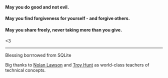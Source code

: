 #### May you do good and not evil.

#### May you find forgiveness for yourself - and forgive others.

#### May you share freely, never taking more than you give.

<3

---

Blessing borrrowed from SQLite

Big thanks to [Nolan Lawson](https://github.com/nolanlawson) and [Troy Hunt](https://github.com/troyhunt) as world-class teachers of technical concepts.

